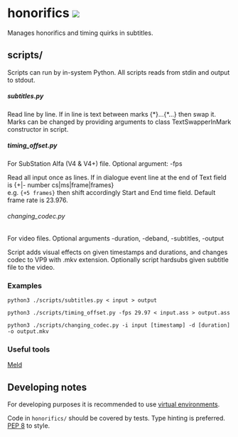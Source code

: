 # honorifics [![](https://img.shields.io/badge/python-3.5+-blue.svg)](https://docs.python.org/3.5/index.html)
Manages honorifics and timing quirks in subtitles.

## scripts/

Scripts can run by in-system Python. All scripts reads from stdin and output to stdout.

##### subtitles.py

Read line by line.
If in line is text between marks {\*}...{\*...} then swap it. 
Marks can be changed by providing arguments to class TextSwapperInMark constructor in script.

##### timing_offset.py

For SubStation Alfa (V4 & V4+) file. Optional argument: -fps

Read all input once as lines.
If in dialogue event line at the end of Text field is {+|- number cs|ms|frame|frames}  
e.g. `{+5 frames}` then shift accordingly Start and End time field.
Default frame rate is 23.976.

###### changing_codec.py

For video files. Optional arguments -duration, -deband, -subtitles, -output

Script adds visual effects on given timestamps and durations, and changes codec to VP9 with .mkv extension.
Optionally script hardsubs given subtitle file to the video.

### Examples

`python3 ./scripts/subtitles.py < input > output`

`python3 ./scripts/timing_offset.py -fps 29.97 < input.ass > output.ass`

`python3 ./scripts/changing_codec.py -i input [timestamp] -d [duration] -o output.mkv`

### Useful tools

[Meld](http://meldmerge.org/)

## Developing notes

For developing purposes it is recommended to use [virtual environments](https://docs.python.org/3.6/library/venv.html).

Code in `honorifics/` should be covered by tests. Type hinting is preferred. [PEP 8](https://www.python.org/dev/peps/pep-0008/) to style.